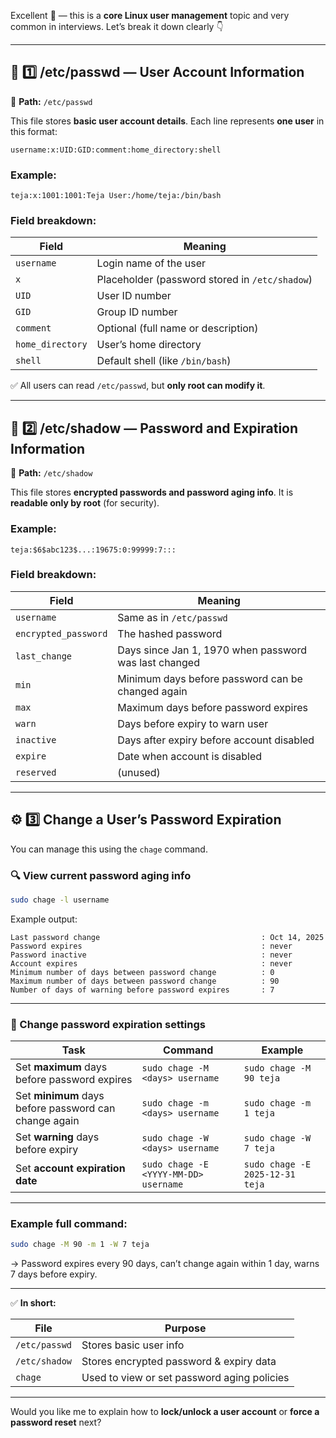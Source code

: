 Excellent 👏 — this is a **core Linux user management** topic and very common in interviews.
Let’s break it down clearly 👇

---

## 🧩 **1️⃣ /etc/passwd — User Account Information**

📍 **Path:** `/etc/passwd`

This file stores **basic user account details**.
Each line represents **one user** in this format:

```
username:x:UID:GID:comment:home_directory:shell
```

### Example:

```
teja:x:1001:1001:Teja User:/home/teja:/bin/bash
```

### Field breakdown:

| Field            | Meaning                                        |
| ---------------- | ---------------------------------------------- |
| `username`       | Login name of the user                         |
| `x`              | Placeholder (password stored in `/etc/shadow`) |
| `UID`            | User ID number                                 |
| `GID`            | Group ID number                                |
| `comment`        | Optional (full name or description)            |
| `home_directory` | User’s home directory                          |
| `shell`          | Default shell (like `/bin/bash`)               |

✅ All users can read `/etc/passwd`, but **only root can modify it**.

---

## 🔐 **2️⃣ /etc/shadow — Password and Expiration Information**

📍 **Path:** `/etc/shadow`

This file stores **encrypted passwords and password aging info**.
It is **readable only by root** (for security).

### Example:

```
teja:$6$abc123$...:19675:0:99999:7:::
```

### Field breakdown:

| Field                | Meaning                                               |
| -------------------- | ----------------------------------------------------- |
| `username`           | Same as in `/etc/passwd`                              |
| `encrypted_password` | The hashed password                                   |
| `last_change`        | Days since Jan 1, 1970 when password was last changed |
| `min`                | Minimum days before password can be changed again     |
| `max`                | Maximum days before password expires                  |
| `warn`               | Days before expiry to warn user                       |
| `inactive`           | Days after expiry before account disabled             |
| `expire`             | Date when account is disabled                         |
| `reserved`           | (unused)                                              |

---

## ⚙️ **3️⃣ Change a User’s Password Expiration**

You can manage this using the `chage` command.

### 🔍 View current password aging info

```bash
sudo chage -l username
```

Example output:

```
Last password change                                    : Oct 14, 2025
Password expires                                        : never
Password inactive                                       : never
Account expires                                         : never
Minimum number of days between password change          : 0
Maximum number of days between password change          : 90
Number of days of warning before password expires       : 7
```

---

### 🔧 Change password expiration settings

| Task                                                  | Command                               | Example                         |
| ----------------------------------------------------- | ------------------------------------- | ------------------------------- |
| Set **maximum** days before password expires          | `sudo chage -M <days> username`       | `sudo chage -M 90 teja`         |
| Set **minimum** days before password can change again | `sudo chage -m <days> username`       | `sudo chage -m 1 teja`          |
| Set **warning** days before expiry                    | `sudo chage -W <days> username`       | `sudo chage -W 7 teja`          |
| Set **account expiration date**                       | `sudo chage -E <YYYY-MM-DD> username` | `sudo chage -E 2025-12-31 teja` |

---

### Example full command:

```bash
sudo chage -M 90 -m 1 -W 7 teja
```

→ Password expires every 90 days, can’t change again within 1 day, warns 7 days before expiry.

---

✅ **In short:**

| File          | Purpose                                     |
| ------------- | ------------------------------------------- |
| `/etc/passwd` | Stores basic user info                      |
| `/etc/shadow` | Stores encrypted password & expiry data     |
| `chage`       | Used to view or set password aging policies |

---

Would you like me to explain how to **lock/unlock a user account** or **force a password reset** next?
